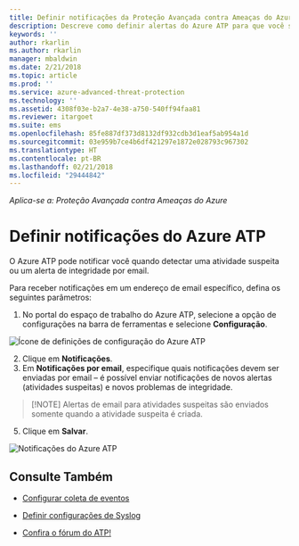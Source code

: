 ```yaml
---
title: Definir notificações da Proteção Avançada contra Ameaças do Azure | Microsoft Docs
description: Descreve como definir alertas do Azure ATP para que você seja notificado quando atividades suspeitas forem detectadas.
keywords: ''
author: rkarlin
ms.author: rkarlin
manager: mbaldwin
ms.date: 2/21/2018
ms.topic: article
ms.prod: ''
ms.service: azure-advanced-threat-protection
ms.technology: ''
ms.assetid: 4308f03e-b2a7-4e38-a750-540ff94faa81
ms.reviewer: itargoet
ms.suite: ems
ms.openlocfilehash: 85fe887df373d8132df932cdb3d1eaf5ab954a1d
ms.sourcegitcommit: 03e959b7ce4b6df421297e1872e028793c967302
ms.translationtype: HT
ms.contentlocale: pt-BR
ms.lasthandoff: 02/21/2018
ms.locfileid: "29444842"
---
```

*Aplica-se a: Proteção Avançada contra Ameaças do Azure*


# <a name="set-azure-atp-notifications"></a>Definir notificações do Azure ATP

O Azure ATP pode notificar você quando detectar uma atividade suspeita ou um alerta de integridade por email. 

Para receber notificações em um endereço de email específico, defina os seguintes parâmetros:


1. No portal do espaço de trabalho do Azure ATP, selecione a opção de configurações na barra de ferramentas e selecione **Configuração**.

![Ícone de definições de configuração do Azure ATP](media/atp-config-menu.png)

2. Clique em **Notificações**.
3. Em **Notificações por email**, especifique quais notificações devem ser enviadas por email – é possível enviar notificações de novos alertas (atividades suspeitas) e novos problemas de integridade. 
 
 >  [!NOTE]
 >   Alertas de email para atividades suspeitas são enviados somente quando a atividade suspeita é criada.

5. Clique em **Salvar**.

 ![Notificações do Azure ATP](media/atp-notifications.png)



## <a name="see-also"></a>Consulte Também

- [Configurar coleta de eventos](configure-event-collection.md)

- [Definir configurações de Syslog](setting-syslog.md)
- [Confira o fórum do ATP!](https://aka.ms/azureatpcommunity)